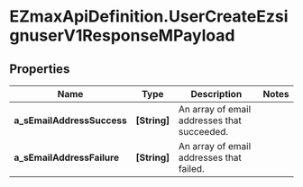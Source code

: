 # EZmaxApiDefinition.UserCreateEzsignuserV1ResponseMPayload

## Properties

Name | Type | Description | Notes
------------ | ------------- | ------------- | -------------
**a_sEmailAddressSuccess** | **[String]** | An array of email addresses that succeeded. | 
**a_sEmailAddressFailure** | **[String]** | An array of email addresses that failed. | 


